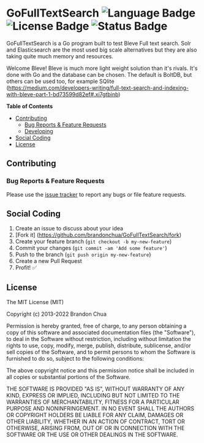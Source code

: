 # GoFullTextSearch ![Language Badge](https://img.shields.io/badge/Language-Go-blue.svg) ![License Badge](https://img.shields.io/badge/License-MIT-blue.svg) ![Status Badge](https://img.shields.io/badge/Status-Beta-brightgreen.svg)

GoFullTextSearch is a Go program built to test Bleve Full text search. Solr and Elasticsearch are the most used big scale alternatives but they are also taking quite much memory and resources. <br/>

Welcome Bleve! Bleve is much more light weight solution than it's rivals. It's done with Go and the database can be chosen. The default is BoltDB, but others can be used too, for example SQlite (https://medium.com/developers-writing/full-text-search-and-indexing-with-bleve-part-1-bd73599d82ef#.xi7gtbinb)

**Table of Contents**
- [Contributing](#contributing)
  - [Bug Reports & Feature Requests](#bug-reports--feature-requests)
  - [Developing](#developing)
- [Social Coding](#social-coding)
- [License](#license)

## Contributing

### Bug Reports & Feature Requests

Please use the [issue tracker](https://github.com/brandonchua/GoFullTextSearch/issues) to report any bugs or file feature requests.

## Social Coding

1. Create an issue to discuss about your idea
2. [Fork it] (https://github.com/brandonchua/GoFullTextSearch/fork)
3. Create your feature branch (`git checkout -b my-new-feature`)
4. Commit your changes (`git commit -am 'Add some feature'`)
5. Push to the branch (`git push origin my-new-feature`)
6. Create a new Pull Request
7. Profit! :white_check_mark:

## License

The MIT License (MIT)

Copyright (c) 2013-2022 Brandon Chua

Permission is hereby granted, free of charge, to any person obtaining a copy
of this software and associated documentation files (the "Software"), to deal
in the Software without restriction, including without limitation the rights
to use, copy, modify, merge, publish, distribute, sublicense, and/or sell
copies of the Software, and to permit persons to whom the Software is
furnished to do so, subject to the following conditions:

The above copyright notice and this permission notice shall be included in
all copies or substantial portions of the Software.

THE SOFTWARE IS PROVIDED "AS IS", WITHOUT WARRANTY OF ANY KIND, EXPRESS OR
IMPLIED, INCLUDING BUT NOT LIMITED TO THE WARRANTIES OF MERCHANTABILITY,
FITNESS FOR A PARTICULAR PURPOSE AND NONINFRINGEMENT.  IN NO EVENT SHALL THE
AUTHORS OR COPYRIGHT HOLDERS BE LIABLE FOR ANY CLAIM, DAMAGES OR OTHER
LIABILITY, WHETHER IN AN ACTION OF CONTRACT, TORT OR OTHERWISE, ARISING FROM,
OUT OF OR IN CONNECTION WITH THE SOFTWARE OR THE USE OR OTHER DEALINGS IN
THE SOFTWARE.

